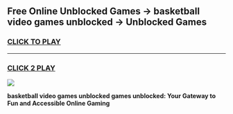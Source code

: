 
## Free Online Unblocked Games → basketball video games unblocked → Unblocked Games
<h3>
<a href="https://premium.freeplayer.one?title=basketball_video_games_unblocked&ref=21F">CLICK TO PLAY</a></h3>
<hr>

<h3>
<a href="https://premium.freeplayer.one?title=basketball_video_games_unblocked&ref=21F">CLICK 2 PLAY</a>
  
</h3>

<a href="https://premium.freeplayer.one?title=basketball_video_games_unblocked&ref=21F/"><img src="https://clearcache.store/games.png"></a>


**basketball video games unblocked games unblocked: Your Gateway to Fun and Accessible Online Gaming**
